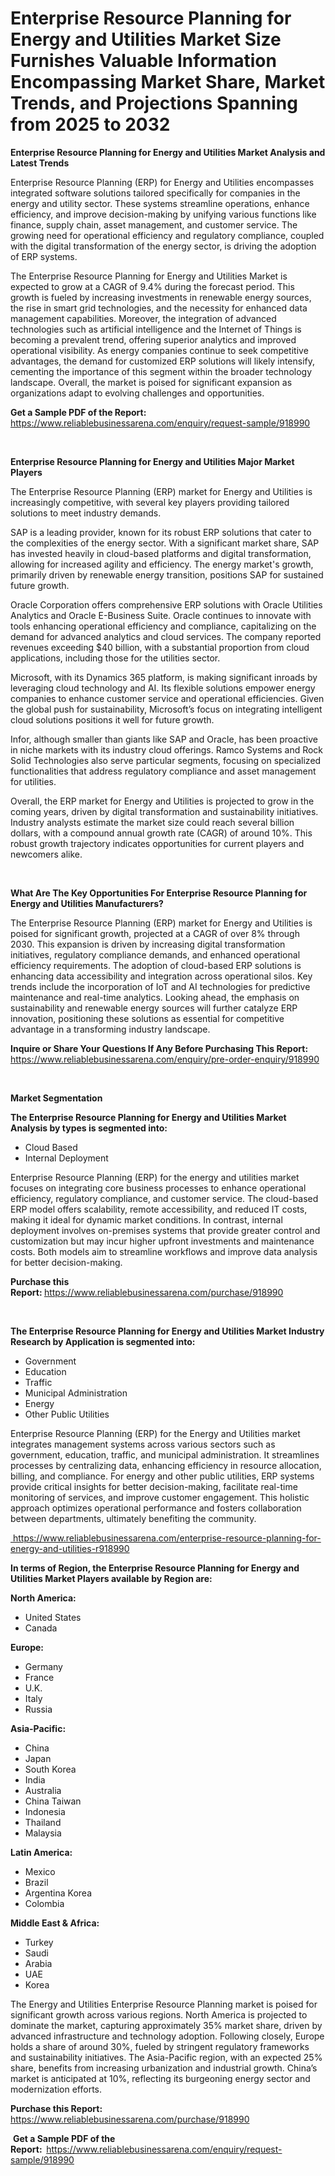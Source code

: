 <p><h1>Enterprise Resource Planning for Energy and Utilities Market Size Furnishes Valuable Information Encompassing Market Share, Market Trends, and Projections Spanning from 2025 to 2032</h1></p><p><strong>Enterprise Resource Planning for Energy and Utilities Market Analysis and Latest Trends</strong></p>
<p><p>Enterprise Resource Planning (ERP) for Energy and Utilities encompasses integrated software solutions tailored specifically for companies in the energy and utility sector. These systems streamline operations, enhance efficiency, and improve decision-making by unifying various functions like finance, supply chain, asset management, and customer service. The growing need for operational efficiency and regulatory compliance, coupled with the digital transformation of the energy sector, is driving the adoption of ERP systems.</p><p>The Enterprise Resource Planning for Energy and Utilities Market is expected to grow at a CAGR of 9.4% during the forecast period. This growth is fueled by increasing investments in renewable energy sources, the rise in smart grid technologies, and the necessity for enhanced data management capabilities. Moreover, the integration of advanced technologies such as artificial intelligence and the Internet of Things is becoming a prevalent trend, offering superior analytics and improved operational visibility. As energy companies continue to seek competitive advantages, the demand for customized ERP solutions will likely intensify, cementing the importance of this segment within the broader technology landscape. Overall, the market is poised for significant expansion as organizations adapt to evolving challenges and opportunities.</p></p>
<p><strong>Get a Sample PDF of the Report:&nbsp;</strong> <a href="https://www.reliablebusinessarena.com/enquiry/request-sample/918990?utm_campaign=3522&utm_medium=2&utm_source=Github&utm_content=ia&utm_term=18042025&utm_id=enterprise-resource-planning-for-energy-and-utilities">https://www.reliablebusinessarena.com/enquiry/request-sample/918990</a></p>
<p>&nbsp;</p>
<p><strong>Enterprise Resource Planning for Energy and Utilities Major Market Players</strong></p>
<p><p>The Enterprise Resource Planning (ERP) market for Energy and Utilities is increasingly competitive, with several key players providing tailored solutions to meet industry demands. </p><p>SAP is a leading provider, known for its robust ERP solutions that cater to the complexities of the energy sector. With a significant market share, SAP has invested heavily in cloud-based platforms and digital transformation, allowing for increased agility and efficiency. The energy market's growth, primarily driven by renewable energy transition, positions SAP for sustained future growth.</p><p>Oracle Corporation offers comprehensive ERP solutions with Oracle Utilities Analytics and Oracle E-Business Suite. Oracle continues to innovate with tools enhancing operational efficiency and compliance, capitalizing on the demand for advanced analytics and cloud services. The company reported revenues exceeding $40 billion, with a substantial proportion from cloud applications, including those for the utilities sector.</p><p>Microsoft, with its Dynamics 365 platform, is making significant inroads by leveraging cloud technology and AI. Its flexible solutions empower energy companies to enhance customer service and operational efficiencies. Given the global push for sustainability, Microsoft’s focus on integrating intelligent cloud solutions positions it well for future growth.</p><p>Infor, although smaller than giants like SAP and Oracle, has been proactive in niche markets with its industry cloud offerings. Ramco Systems and Rock Solid Technologies also serve particular segments, focusing on specialized functionalities that address regulatory compliance and asset management for utilities.</p><p>Overall, the ERP market for Energy and Utilities is projected to grow in the coming years, driven by digital transformation and sustainability initiatives. Industry analysts estimate the market size could reach several billion dollars, with a compound annual growth rate (CAGR) of around 10%. This robust growth trajectory indicates opportunities for current players and newcomers alike.</p></p>
<p>&nbsp;</p>
<p><strong>What Are The Key Opportunities For Enterprise Resource Planning for Energy and Utilities Manufacturers?</strong></p>
<p><p>The Enterprise Resource Planning (ERP) market for Energy and Utilities is poised for significant growth, projected at a CAGR of over 8% through 2030. This expansion is driven by increasing digital transformation initiatives, regulatory compliance demands, and enhanced operational efficiency requirements. The adoption of cloud-based ERP solutions is enhancing data accessibility and integration across operational silos. Key trends include the incorporation of IoT and AI technologies for predictive maintenance and real-time analytics. Looking ahead, the emphasis on sustainability and renewable energy sources will further catalyze ERP innovation, positioning these solutions as essential for competitive advantage in a transforming industry landscape.</p></p>
<p><strong>Inquire or Share Your Questions If Any Before Purchasing This Report:</strong> <a href="https://www.reliablebusinessarena.com/enquiry/pre-order-enquiry/918990?utm_campaign=3522&utm_medium=2&utm_source=Github&utm_content=ia&utm_term=18042025&utm_id=enterprise-resource-planning-for-energy-and-utilities">https://www.reliablebusinessarena.com/enquiry/pre-order-enquiry/918990</a></p>
<p>&nbsp;</p>
<p><strong>Market Segmentation</strong></p>
<p><strong>The Enterprise Resource Planning for Energy and Utilities Market Analysis by types is segmented into:</strong></p>
<p><ul><li>Cloud Based</li><li>Internal Deployment</li></ul></p>
<p><p>Enterprise Resource Planning (ERP) for the energy and utilities market focuses on integrating core business processes to enhance operational efficiency, regulatory compliance, and customer service. The cloud-based ERP model offers scalability, remote accessibility, and reduced IT costs, making it ideal for dynamic market conditions. In contrast, internal deployment involves on-premises systems that provide greater control and customization but may incur higher upfront investments and maintenance costs. Both models aim to streamline workflows and improve data analysis for better decision-making.</p></p>
<p><strong>Purchase this Report:&nbsp;</strong><a href="https://www.reliablebusinessarena.com/purchase/918990?utm_campaign=3522&utm_medium=2&utm_source=Github&utm_content=ia&utm_term=18042025&utm_id=enterprise-resource-planning-for-energy-and-utilities">https://www.reliablebusinessarena.com/purchase/918990</a></p>
<p>&nbsp;</p>
<p><strong>The Enterprise Resource Planning for Energy and Utilities Market Industry Research by Application is segmented into:</strong></p>
<p><ul><li>Government</li><li>Education</li><li>Traffic</li><li>Municipal Administration</li><li>Energy</li><li>Other Public Utilities</li></ul></p>
<p><p>Enterprise Resource Planning (ERP) for the Energy and Utilities market integrates management systems across various sectors such as government, education, traffic, and municipal administration. It streamlines processes by centralizing data, enhancing efficiency in resource allocation, billing, and compliance. For energy and other public utilities, ERP systems provide critical insights for better decision-making, facilitate real-time monitoring of services, and improve customer engagement. This holistic approach optimizes operational performance and fosters collaboration between departments, ultimately benefiting the community.</p></p>
<p><a href="https://www.reliablebusinessarena.com/enterprise-resource-planning-for-energy-and-utilities-r918990?utm_campaign=3522&utm_medium=2&utm_source=Github&utm_content=ia&utm_term=18042025&utm_id=enterprise-resource-planning-for-energy-and-utilities">&nbsp;https://www.reliablebusinessarena.com/enterprise-resource-planning-for-energy-and-utilities-r918990</a></p>
<p><strong>In terms of Region, the Enterprise Resource Planning for Energy and Utilities Market Players available by Region are:</strong></p>
<p>
    <p> <strong> North America: </strong>
        <ul>
            <li>United States</li>
            <li>Canada</li>
        </ul>
        </p> 
    <p> <strong> Europe: </strong>
        <ul>
            <li>Germany</li>
            <li>France</li>
            <li>U.K.</li>
            <li>Italy</li>
            <li>Russia</li>
        </ul>
        </p> 
    <p> <strong> Asia-Pacific: </strong>
        <ul>
            <li>China</li>
            <li>Japan</li>
            <li>South Korea</li>
            <li>India</li>
            <li>Australia</li>
            <li>China Taiwan</li>
            <li>Indonesia</li>
            <li>Thailand</li>
            <li>Malaysia</li>
        </ul>
        </p> 
    <p> <strong> Latin America: </strong>
        <ul>
            <li>Mexico</li>
            <li>Brazil</li>
            <li>Argentina Korea</li>
            <li>Colombia</li>
        </ul>
        </p> 
    <p> <strong> Middle East & Africa: </strong>
        <ul>
            <li>Turkey</li>
            <li>Saudi</li>
            <li>Arabia</li>
            <li>UAE</li>
            <li>Korea</li>
        </ul>
    </p>
    </p>
<p><p>The Energy and Utilities Enterprise Resource Planning market is poised for significant growth across various regions. North America is projected to dominate the market, capturing approximately 35% market share, driven by advanced infrastructure and technology adoption. Following closely, Europe holds a share of around 30%, fueled by stringent regulatory frameworks and sustainability initiatives. The Asia-Pacific region, with an expected 25% share, benefits from increasing urbanization and industrial growth. China’s market is anticipated at 10%, reflecting its burgeoning energy sector and modernization efforts.</p></p>
<p><strong>Purchase this Report: </strong><a href="https://www.reliablebusinessarena.com/purchase/918990?utm_campaign=3522&utm_medium=2&utm_source=Github&utm_content=ia&utm_term=18042025&utm_id=enterprise-resource-planning-for-energy-and-utilities">https://www.reliablebusinessarena.com/purchase/918990</a></p>
<p>&nbsp;<strong>Get a Sample PDF of the Report:&nbsp;&nbsp;</strong><a href="https://www.reliablebusinessarena.com/enquiry/request-sample/918990?utm_campaign=3522&utm_medium=2&utm_source=Github&utm_content=ia&utm_term=18042025&utm_id=enterprise-resource-planning-for-energy-and-utilities">https://www.reliablebusinessarena.com/enquiry/request-sample/918990</a></p>
<p><strong></strong></p>
<p><p></p><p></p><p></p></p>